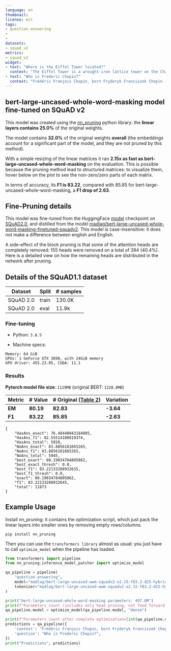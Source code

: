 ```yaml
---
language: en
thumbnail:
license: mit
tags:
- question-answering
- 
- 
datasets:
- squad_v2
metrics:
- squad_v2
widget:
- text: "Where is the Eiffel Tower located?"
  context: "The Eiffel Tower is a wrought-iron lattice tower on the Champ de Mars in Paris, France. It is named after the engineer Gustave Eiffel, whose company designed and built the tower."
- text: "Who is Frederic Chopin?"
  context: "Frédéric François Chopin, born Fryderyk Franciszek Chopin (1 March 1810 – 17 October 1849), was a Polish composer and virtuoso pianist of the Romantic era who wrote primarily for solo piano."
---
```


## bert-large-uncased-whole-word-masking model fine-tuned on SQuAD v2

This model was created using the [nn_pruning](https://github.com/huggingface/nn_pruning) python library: the **linear layers contains 25.0%** of the original  weights.



The model contains **32.0%** of the original weights **overall** (the embeddings account for a significant part of the model, and they are not pruned by this method).

With a simple resizing of the linear matrices it ran **2.15x as fast as bert-large-uncased-whole-word-masking** on the evaluation.
This is possible because the pruning method lead to structured matrices: to visualize them, hover below on the plot to see the non-zero/zero parts of each matrix.

<div class="graph"><script src="/madlag/bert-large-uncased-wwm-squadv2-x2.15-f83.2-d25-hybrid-v1/raw/main/model_card/density_info.js" id="d55f6096-07eb-4cc1-b284-90ec6ced516c"></script></div>

In terms of accuracy, its **F1 is 83.22**, compared with 85.85 for bert-large-uncased-whole-word-masking, a **F1 drop of 2.63**.

## Fine-Pruning details
This model was fine-tuned from the HuggingFace [model](https://huggingface.co/bert-large-uncased-whole-word-masking) checkpoint on [SQuAD2.0](https://rajpurkar.github.io/SQuAD-explorer), and distilled from the model [madlag/bert-large-uncased-whole-word-masking-finetuned-squadv2](https://huggingface.co/madlag/bert-large-uncased-whole-word-masking-finetuned-squadv2).
This model is case-insensitive: it does not make a difference between english and English.

A side-effect of the block pruning is that some of the attention heads are completely removed: 155 heads were removed on a total of 384 (40.4%).
Here is a detailed view on how the remaining heads are distributed in the network after pruning.
<div class="graph"><script src="/madlag/bert-large-uncased-wwm-squadv2-x2.15-f83.2-d25-hybrid-v1/raw/main/model_card/pruning_info.js" id="a474f11e-7e05-495e-bb21-4af0edfb6661"></script></div>

## Details of the SQuAD1.1 dataset

| Dataset  | Split | # samples |
| -------- | ----- | --------- |
| SQuAD 2.0 | train | 130.0K      |
| SQuAD 2.0 | eval  | 11.9k     |

### Fine-tuning
- Python: `3.8.5`

- Machine specs:

```CPU: Intel(R) Core(TM) i7-6700K CPU
Memory: 64 GiB
GPUs: 1 GeForce GTX 3090, with 24GiB memory
GPU driver: 455.23.05, CUDA: 11.1
```

### Results

**Pytorch model file size**: `1119MB` (original BERT: `1228.0MB`)

| Metric | # Value   | # Original ([Table 2](https://www.aclweb.org/anthology/N19-1423.pdf))| Variation |
| ------ | --------- | --------- | --------- |
| **EM** | **80.19** | **82.83** | **-3.64**|
| **F1** | **83.22** | **85.85** | **-2.63**|

```
{
    "HasAns_exact": 76.48448043184885,
    "HasAns_f1": 82.55514100819374,
    "HasAns_total": 5928,
    "NoAns_exact": 83.8856181665265,
    "NoAns_f1": 83.8856181665265,
    "NoAns_total": 5945,
    "best_exact": 80.19034784805862,
    "best_exact_thresh": 0.0,
    "best_f1": 83.22133208932635,
    "best_f1_thresh": 0.0,
    "exact": 80.19034784805862,
    "f1": 83.22133208932645,
    "total": 11873
}
```

## Example Usage
Install nn_pruning: it contains the optimization script, which just pack the linear layers into smaller ones by removing empty rows/columns.

`pip install nn_pruning`

Then you can use the `transformers library` almost as usual: you just have to call `optimize_model` when the pipeline has loaded.

```python
from transformers import pipeline
from nn_pruning.inference_model_patcher import optimize_model

qa_pipeline = pipeline(
    "question-answering",
    model="madlag/bert-large-uncased-wwm-squadv2-x2.15-f83.2-d25-hybrid-v1",
    tokenizer="madlag/bert-large-uncased-wwm-squadv2-x2.15-f83.2-d25-hybrid-v1"
)

print("bert-large-uncased-whole-word-masking parameters: 497.0M")
print(f"Parameters count (includes only head pruning, not feed forward pruning)={int(qa_pipeline.model.num_parameters() / 1E6)}M")
qa_pipeline.model = optimize_model(qa_pipeline.model, "dense")

print(f"Parameters count after complete optimization={int(qa_pipeline.model.num_parameters() / 1E6)}M")
predictions = qa_pipeline({
    'context': "Frédéric François Chopin, born Fryderyk Franciszek Chopin (1 March 1810 – 17 October 1849), was a Polish composer and virtuoso pianist of the Romantic era who wrote primarily for solo piano.",
    'question': "Who is Frederic Chopin?",
})
print("Predictions", predictions)
```